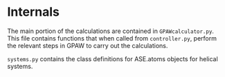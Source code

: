 # Internals
The main portion of the calculations are contained in `GPAWcalculator.py`. This file contains functions that when called from `controller.py`, perform the relevant steps in GPAW to carry out the calculations.

`systems.py` contains the class definitions for ASE.atoms objects for helical systems. 